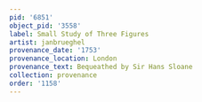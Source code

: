```yaml
---
pid: '6851'
object_pid: '3558'
label: Small Study of Three Figures
artist: janbrueghel
provenance_date: '1753'
provenance_location: London
provenance_text: Bequeathed by Sir Hans Sloane
collection: provenance
order: '1158'
---
```

